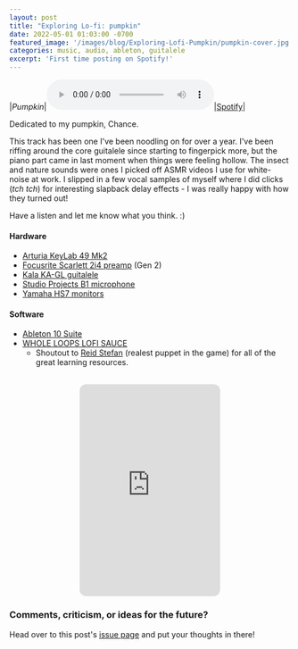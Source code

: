 ```yaml
---
layout: post
title: "Exploring Lo-fi: pumpkin"
date: 2022-05-01 01:03:00 -0700
featured_image: '/images/blog/Exploring-Lofi-Pumpkin/pumpkin-cover.jpg'
categories: music, audio, ableton, guitalele
excerpt: 'First time posting on Spotify!'
---
```


|*Pumpkin*|<audio controls><source src="/audio/pumpkin/pumpkin.mp3" type="audio/mpeg">Your browser doesn't support audio.</audio>|[Spotify](https://open.spotify.com/track/0mVjeS037eXFTZc7qlOD4h?si=8f33516160d8432a)|

Dedicated to my pumpkin, Chance.

This track has been one I've been noodling on for over a year. I've been riffing around the core guitalele since starting to fingerpick more, but the piano part came in last moment when things were feeling hollow. The insect and nature sounds were ones I picked off ASMR videos I use for white-noise at work. I slipped in a few vocal samples of myself where I did clicks (*tch tch*) for interesting slapback delay effects - I was really happy with how they turned out!

Have a listen and let me know what you think. :)

#### Hardware
* [Arturia KeyLab 49 Mk2](https://www.arturia.com/products/hybrid-synths/keylab49/overview)
* [Focusrite Scarlett 2i4 preamp](https://store.focusrite.com/en-gb/product/scarlett-2i4-2nd-gen/MOSC0014~MOSC0014) (Gen 2)
* [Kala KA-GL guitalele](https://kalabrand.com/products/ka-gl)
* [Studio Projects B1 microphone](http://studioprojects.com/b1.html)
* [Yamaha HS7 monitors](http://studioprojects.com/b1.html)

#### Software
* [Ableton 10 Suite](https://www.ableton.com/en/shop/live/)
* [WHOLE LOOPS LOFI SAUCE](https://wholeloops.com/product/lofi-sauce/)
    * Shoutout to [Reid Stefan](https://www.youtube.com/channel/UC4K6tc2C0hauYw5SoXNtkbA) (realest puppet in the game) for all of the great learning resources.


<br />

<div style="text-align:center"><iframe style="border-radius:12px;" src="https://open.spotify.com/embed/track/0mVjeS037eXFTZc7qlOD4h?utm_source=generator" width="50%" height="380" frameBorder="0" allowfullscreen="" allow="autoplay; clipboard-write; encrypted-media; fullscreen; picture-in-picture"></iframe></div>

### Comments, criticism, or ideas for the future?

Head over to this post's [issue page](https://github.com/mtnbonez/mtnbonez.github.io/issues/3) and put your thoughts in there!
